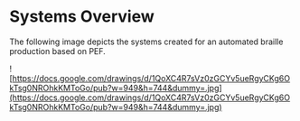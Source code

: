 # Systems Overview #
The following image depicts the systems created for an automated braille production based on PEF.

![https://docs.google.com/drawings/d/1QoXC4R7sVz0zGCYv5ueRgyCKg6OkTsg0NROhkKMToGo/pub?w=949&h=744&dummy=.jpg](https://docs.google.com/drawings/d/1QoXC4R7sVz0zGCYv5ueRgyCKg6OkTsg0NROhkKMToGo/pub?w=949&h=744&dummy=.jpg)